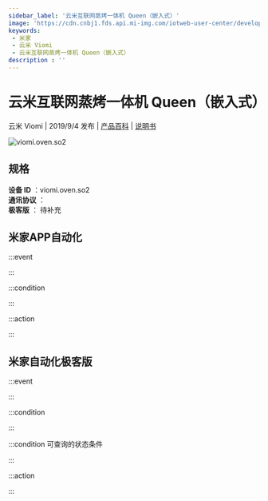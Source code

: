 ```yaml
---
sidebar_label: '云米互联网蒸烤一体机 Queen（嵌入式）'
image: 'https://cdn.cnbj1.fds.api.mi-img.com/iotweb-user-center/developer_1678870990802m4KwlPXC.png?GalaxyAccessKeyId=AKVGLQWBOVIRQ3XLEW&Expires=9223372036854775807&Signature=Ax2fg1pxP7k2BFC8tNwPcmKVjDk='
keywords: 
 - 米家
 - 云米 Viomi
 - 云米互联网蒸烤一体机 Queen（嵌入式）
description : ''
---
```

# 云米互联网蒸烤一体机 Queen（嵌入式）

云米 Viomi | 2019/9/4 发布 | [产品百科](https://home.mi.com/webapp/content/baike/product/index.html?model=viomi.oven.so2/) | [说明书](https://home.mi.com/views/introduction.html?model=viomi.oven.so2&region=cn)

![viomi.oven.so2](https://cdn.cnbj1.fds.api.mi-img.com/iotweb-user-center/developer_1678870990802m4KwlPXC.png?GalaxyAccessKeyId=AKVGLQWBOVIRQ3XLEW&Expires=9223372036854775807&Signature=Ax2fg1pxP7k2BFC8tNwPcmKVjDk=)

## 规格  
> 
**设备 ID** ：viomi.oven.so2  
**通讯协议** ：  
**极客版**  ： 待补充 


## 米家APP自动化  

:::event  

:::

:::condition  

:::

:::action   

:::

## 米家自动化极客版  

:::event  

:::

:::condition  

:::

:::condition 可查询的状态条件  

:::

:::action  

:::

        
